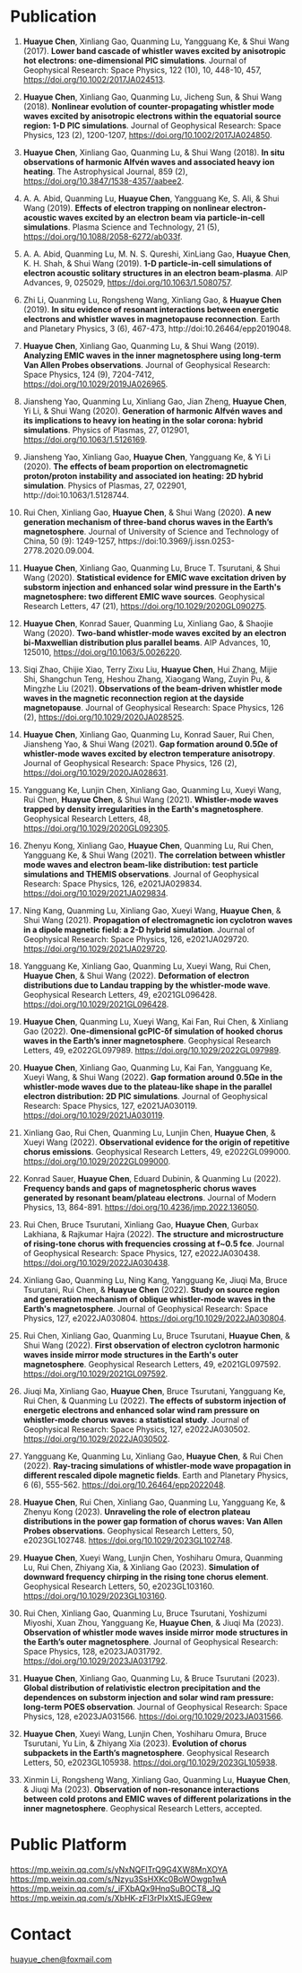 # Publication
1. **Huayue Chen**, Xinliang Gao, Quanming Lu, Yangguang Ke, & Shui Wang (2017). **Lower band cascade of whistler waves excited by anisotropic hot electrons: one-dimensional PIC simulations**. Journal of Geophysical Research: Space Physics, 122 (10), 10, 448-10, 457, https://doi.org/10.1002/2017JA024513.  

2. **Huayue Chen**, Xinliang Gao, Quanming Lu, Jicheng Sun, & Shui Wang (2018). **Nonlinear evolution of counter-propagating whistler mode waves excited by anisotropic electrons within the equatorial source region: 1-D PIC simulations**. Journal of Geophysical Research: Space Physics, 123 (2), 1200-1207, https://doi.org/10.1002/2017JA024850.  

3. **Huayue Chen**, Xinliang Gao, Quanming Lu, & Shui Wang (2018). **In situ observations of harmonic Alfvén waves and associated heavy ion heating**. The Astrophysical Journal, 859 (2), https://doi.org/10.3847/1538-4357/aabee2.  

4. A. A. Abid, Quanming Lu, **Huayue Chen**, Yangguang Ke, S. Ali, & Shui Wang (2019). **Effects of electron trapping on nonlinear electron-acoustic waves excited by an electron beam via particle-in-cell simulations**. Plasma Science and Technology, 21 (5), https://doi.org/10.1088/2058-6272/ab033f.  

5. A. A. Abid, Quanming Lu, M. N. S. Qureshi, XinLiang Gao, **Huayue Chen**, K. H. Shah, & Shui Wang (2019). **1-D particle-in-cell simulations of electron acoustic solitary structures in an electron beam-plasma**. AIP Advances, 9, 025029, https://doi.org/10.1063/1.5080757. 

6. Zhi Li, Quanming Lu, Rongsheng Wang, Xinliang Gao, & **Huayue Chen** (2019). **In situ evidence of resonant interactions between energetic electrons and whistler waves in magnetopause reconnection**. Earth and Planetary Physics, 3 (6), 467-473, http://doi:10.26464/epp2019048.  

7. **Huayue Chen**, Xinliang Gao, Quanming Lu, & Shui Wang (2019). **Analyzing EMIC waves in the inner magnetosphere using long‐term Van Allen Probes observations**. Journal of Geophysical Research: Space Physics, 124 (9), 7204-7412, https://doi.org/10.1029/2019JA026965.  

8. Jiansheng Yao, Quanming Lu, Xinliang Gao, Jian Zheng, **Huayue Chen**, Yi Li, & Shui Wang (2020). **Generation of harmonic Alfvén waves and its implications to heavy ion heating in the solar corona: hybrid simulations**. Physics of Plasmas, 27, 012901, https://doi.org/10.1063/1.5126169.    

9. Jiansheng Yao, Xinliang Gao, **Huayue Chen**, Yangguang Ke, & Yi Li (2020). **The effects of beam proportion on electromagnetic proton/proton instability and associated ion heating: 2D hybrid simulation**. Physics of Plasmas, 27, 022901, http://doi:10.1063/1.5128744.   

10. Rui Chen, Xinliang Gao, **Huayue Chen**, & Shui Wang (2020). **A new generation mechanism of three-band chorus waves in the Earth’s magnetosphere**. Journal of University of Science and Technology of China, 50 (9): 1249-1257, https://doi:10.3969/j.issn.0253-2778.2020.09.004.  

11. **Huayue Chen**, Xinliang Gao, Quanming Lu, Bruce T. Tsurutani, & Shui Wang (2020). **Statistical evidence for EMIC wave excitation driven by substorm injection and enhanced solar wind pressure in the Earth's magnetosphere: two different EMIC wave sources**. Geophysical Research Letters, 47 (21), https://doi.org/10.1029/2020GL090275.   

12. **Huayue Chen**, Konrad Sauer, Quanming Lu, Xinliang Gao, & Shaojie Wang (2020). **Two-band whistler-mode waves excited by an electron bi-Maxwellian distribution plus parallel beams**. AIP Advances, 10, 125010, https://doi.org/10.1063/5.0026220.  

13. Siqi Zhao, Chijie Xiao, Terry Zixu Liu, **Huayue Chen**, Hui Zhang, Mijie Shi, Shangchun Teng, Heshou Zhang, Xiaogang Wang, Zuyin Pu, & Mingzhe Liu (2021). **Observations of the beam-driven whistler mode waves in the magnetic reconnection region at the dayside magnetopause**. Journal of Geophysical Research: Space Physics, 126 (2), https://doi.org/10.1029/2020JA028525.

14. **Huayue Chen**, Xinliang Gao, Quanming Lu, Konrad Sauer, Rui Chen, Jiansheng Yao, & Shui Wang (2021). **Gap formation around 0.5Ωe of whistler-mode waves excited by electron temperature anisotropy**. Journal of Geophysical Research: Space Physics, 126 (2), https://doi.org/10.1029/2020JA028631.

15. Yangguang Ke, Lunjin Chen, Xinliang Gao, Quanming Lu, Xueyi Wang, Rui Chen, **Huayue Chen**, & Shui Wang (2021). **Whistler-mode waves trapped by density irregularities in the Earth's magnetosphere**. Geophysical Research Letters, 48, https://doi.org/10.1029/2020GL092305.

16. Zhenyu Kong, Xinliang Gao, **Huayue Chen**, Quanming Lu, Rui Chen, Yangguang Ke, & Shui Wang (2021). **The correlation between whistler mode waves and electron beam-like distribution: test particle simulations and THEMIS observations**. Journal of Geophysical Research: Space Physics, 126, e2021JA029834. https://doi.org/10.1029/2021JA029834.

17. Ning Kang, Quanming Lu, Xinliang Gao, Xueyi Wang, **Huayue Chen**, & Shui Wang (2021). **Propagation of electromagnetic ion cyclotron waves in a dipole magnetic field: a 2-D hybrid simulation**. Journal of Geophysical Research: Space Physics, 126, e2021JA029720. https://doi.org/10.1029/2021JA029720. 

18. Yangguang Ke, Xinliang Gao, Quanming Lu, Xueyi Wang, Rui Chen, **Huayue Chen**, & Shui Wang (2022). **Deformation of electron distributions due to Landau trapping by the whistler-mode wave**. Geophysical Research Letters, 49, e2021GL096428. https://doi.org/10.1029/2021GL096428.

19. **Huayue Chen**, Quanming Lu, Xueyi Wang, Kai Fan, Rui Chen, & Xinliang Gao (2022). **One-dimensional gcPIC-δf simulation of hooked chorus waves in the Earth’s inner magnetosphere**. Geophysical Research Letters, 49, e2022GL097989. https://doi.org/10.1029/2022GL097989.

20. **Huayue Chen**, Xinliang Gao, Quanming Lu, Kai Fan, Yangguang Ke, Xueyi Wang, & Shui Wang (2022). **Gap formation around 0.5Ωe in the whistler-mode waves due to the plateau-like shape in the parallel electron distribution: 2D PIC simulations**. Journal of Geophysical Research: Space Physics, 127, e2021JA030119. https://doi.org/10.1029/2021JA030119.

21. Xinliang Gao, Rui Chen, Quanming Lu, Lunjin Chen, **Huayue Chen**, & Xueyi Wang (2022). **Observational evidence for the origin of repetitive chorus emissions**. Geophysical Research Letters, 49, e2022GL099000. https://doi.org/10.1029/2022GL099000.

22. Konrad Sauer, **Huayue Chen**, Eduard Dubinin, & Quanming Lu (2022). **Frequency bands and gaps of magnetospheric chorus waves generated by resonant beam/plateau electrons**. Journal of Modern Physics, 13, 864-891. https://doi.org/10.4236/jmp.2022.136050.

23. Rui Chen, Bruce Tsurutani, Xinliang Gao, **Huayue Chen**, Gurbax Lakhiana, & Rajkumar Hajra (2022). **The structure and microstructure of rising-tone chorus with frequencies crossing at f~0.5 fce**. Journal of Geophysical Research: Space Physics, 127, e2022JA030438. https://doi.org/10.1029/2022JA030438.

24. Xinliang Gao, Quanming Lu, Ning Kang, Yangguang Ke, Jiuqi Ma, Bruce Tsurutani, Rui Chen, & **Huayue Chen** (2022). **Study on source region and generation mechanism of oblique whistler-mode waves in the Earth's magnetosphere**. Journal of Geophysical Research: Space Physics, 127, e2022JA030804. https://doi.org/10.1029/2022JA030804.

25. Rui Chen, Xinliang Gao, Quanming Lu, Bruce Tsurutani, **Huayue Chen**, & Shui Wang (2022). **First observation of electron cyclotron harmonic waves inside mirror mode structures in the Earth's outer magnetosphere**. Geophysical Research Letters, 49, e2021GL097592. https://doi.org/10.1029/2021GL097592.

26. Jiuqi Ma, Xinliang Gao, **Huayue Chen**, Bruce Tsurutani, Yangguang Ke, Rui Chen, & Quanming Lu (2022). **The effects of substorm injection of energetic electrons and enhanced solar wind ram pressure on whistler-mode chorus waves: a statistical study**. Journal of Geophysical Research: Space Physics, 127, e2022JA030502. https://doi.org/10.1029/2022JA030502. 

27. Yangguang Ke, Quanming Lu, Xinliang Gao, **Huayue Chen**, & Rui Chen (2022). **Ray-tracing simulations of whistler-mode wave propagation in different rescaled dipole magnetic fields**. Earth and Planetary Physics, 6 (6), 555-562. https://doi.org/10.26464/epp2022048.

28. **Huayue Chen**, Rui Chen, Xinliang Gao, Quanming Lu, Yangguang Ke, & Zhenyu Kong (2023). **Unraveling the role of electron plateau distributions in the power gap formation of chorus waves: Van Allen Probes observations**. Geophysical Research Letters, 50, e2023GL102748. https://doi.org/10.1029/2023GL102748.

29. **Huayue Chen**, Xueyi Wang, Lunjin Chen, Yoshiharu Omura, Quanming Lu, Rui Chen, Zhiyang Xia, & Xinliang Gao (2023). **Simulation of downward frequency chirping in the rising tone chorus element**. Geophysical Research Letters, 50, e2023GL103160. https://doi.org/10.1029/2023GL103160.

30. Rui Chen, Xinliang Gao, Quanming Lu, Bruce Tsurutani, Yoshizumi Miyoshi, Xuan Zhou, Yangguang Ke, **Huayue Chen**, & Jiuqi Ma (2023). **Observation of whistler mode waves inside mirror mode structures in the Earth’s outer magnetosphere**. Journal of Geophysical Research: Space Physics, 128, e2023JA031792. https://doi.org/10.1029/2023JA031792.

31. **Huayue Chen**, Xinliang Gao, Quanming Lu, & Bruce Tsurutani (2023). **Global distribution of relativistic electron precipitation and the dependences on substorm injection and solar wind ram pressure: long-term POES observation**. Journal of Geophysical Research: Space Physics, 128, e2023JA031566. https://doi.org/10.1029/2023JA031566.

32. **Huayue Chen**, Xueyi Wang, Lunjin Chen, Yoshiharu Omura, Bruce Tsurutani, Yu Lin, & Zhiyang Xia (2023). **Evolution of chorus subpackets in the Earth’s magnetosphere**. Geophysical Research Letters, 50, e2023GL105938. https://doi.org/10.1029/2023GL105938.

33. Xinmin Li, Rongsheng Wang, Xinliang Gao, Quanming Lu, **Huayue Chen**, & Jiuqi Ma (2023). **Observation of non-resonance interactions between cold protons and EMIC waves of different polarizations in the inner magnetosphere**. Geophysical Research Letters, accepted.

# Public Platform
https://mp.weixin.qq.com/s/yNxNQFITrQ9G4XW8MnXOYA     
https://mp.weixin.qq.com/s/Nzyu3SsHXKc0BoWOwgp1wA     
https://mp.weixin.qq.com/s/_iFXbAQx9HnqSuBOCT8_JQ     
https://mp.weixin.qq.com/s/XbHK-zFl3rPIxXtSJEG9ew   

# Contact
huayue_chen@foxmail.com
